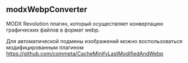 ## modxWebpConverter

MODX Revolution плагин, который осуществляет конвертацию графических файлов в формат webp.

Для автоматической подмены изображений можно воспользоваться модифицированным плагином https://github.com/commeta/CacheMinifyLastModifiedAndWebp
